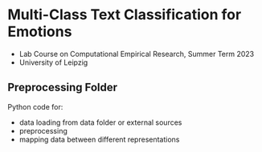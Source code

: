 # Multi-Class Text Classification for Emotions

* Lab Course on Computational Empirical Research, Summer Term 2023
* University of Leipzig

## Preprocessing Folder

Python code for:
* data loading from data folder or external sources
* preprocessing
* mapping data between different representations
